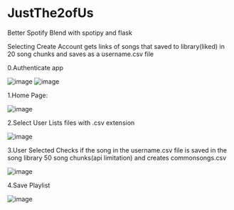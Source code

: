 # JustThe2ofUs
Better Spotify Blend with spotipy and flask


Selecting Create Account gets links of songs that saved to library(liked) in 20 song chunks and saves as a username.csv file   


0.Authenticate app 

![image](https://user-images.githubusercontent.com/33425209/155609378-4f8a3785-b601-4ac4-a4c3-6ce89a0e36ff.png) ![image](https://user-images.githubusercontent.com/33425209/155609395-62c099a8-e1ef-4b95-bb7d-be2f8fe946da.png)


1.Home Page:


![image](https://user-images.githubusercontent.com/33425209/155606823-f2572226-920d-47d8-8e23-b9e0b8791707.png)

2.Select User 
Lists files with .csv extension


![image](https://user-images.githubusercontent.com/33425209/155607144-a7470633-3df2-439d-899a-dab7e2d8a5bb.png)


3.User Selected 
Checks if the song in the username.csv file is saved in the song library 50 song chunks(api limitation) and creates commonsongs.csv


![image](https://user-images.githubusercontent.com/33425209/155607656-9f313b40-1cca-4a53-9cbf-c2471d98c8ba.png)



4.Save Playlist


![image](https://user-images.githubusercontent.com/33425209/155608458-dc9b1ca7-def3-4a4e-b13c-056afffe0d20.png)

